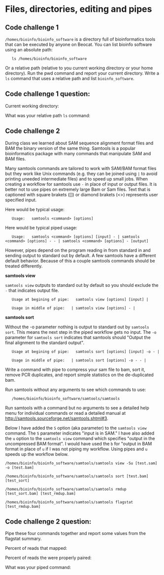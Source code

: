 Files, directories, editing and pipes
=====================================

## Code challenge 1

`/homes/bioinfo/bioinfo_software` is a directory full of bioinformatics tools that can be executed by anyone on Beocat. You can list bioinfo software using an absolute path:

       ls /homes/bioinfo/bioinfo_software

Or a relative path (relative to you current working directory or your home directory). Run the pwd command and report your current directory. Write a `ls` command that uses a relative path and list `bioinfo_software`.

## Code challenge 1 question:

Current working directory:

What was your relative path `ls` command:

## Code challenge 2

During class we learned about SAM sequence alignment format files and BAM the binary version of the same thing. Samtools is a popular bioinformatics package with many commands that manipulate SAM and BAM files.

Many samtools commands are tailored to work with SAM/BAM format files but they work like Unix commands (e.g. they can be joined using `|` to avoid printing uneeded intermediate files) and to speed up small jobs. When creating a workflow for samtools use `-` in place of input or output files. It is better not to use pipes on extremely large Bam or Sam files. Text that is captioned with square brakets ([]) or diamond brakets (<>) represents user specified input.

Here would be typical usage:

       Usage:   samtools <command> [options]
       
Here would be typical piped usage:

       Usage:   samtools <command> [options] [input] - | samtools <command> [options] - - | samtools <command> [options] - [output]

However, pipes depend on the program reading in from standard in and sending output to standard out by default. A few samtools have a different default behavior. Because of this a couple samtools commands should be treated differently.

**samtools view**

`samtools view` outputs to standard out by default so you should exclude the `-` that indicates output file.

       Usage at begining of pipe:   samtools view [options] [input] |
       
       Usage in middle of pipe:   | samtools view [options] - |
       
       
**samtools sort**

Without the -o parameter nothing is output to standard out by `samtools sort`. This means the next step in the piped workflow gets no input. The `-o` parameter for `samtools sort` indicates that samtools should "Output the final alignment to the standard output".

       Usage at begining of pipe:   samtools sort [options] [input] -o - |
       
       Usage in middle of pipe:   | samtools sort [options] -o - - |

Write a command with pipe to compress your sam file to bam, sort it, remove PCR duplicates, and report simple statistics on the de-duplicated bam.

Run samtools without any arguments to see which commands to use:

       /homes/bioinfo/bioinfo_software/samtools/samtools 
       
Run samtools with a command but no arguments to see a detailed help menu for individual commands or read a detailed manual at http://samtools.sourceforge.net/samtools.shtml#3. 

Below I have added the `S` option (aka parameter) to the `samtools view` command. The `S` parameter indicates "input is in SAM." I have also added the `u` option to the `samtools view` command which specifies "output in the uncompressed BAM format". I would have used the `b` for "output in BAM format in place of `u` if I was not piping my workflow. Using pipes and `u` speeds up the workflow below.

```
/homes/bioinfo/bioinfo_software/samtools/samtools view -Su [test.sam] -o [test.bam] 

/homes/bioinfo/bioinfo_software/samtools/samtools sort [test.bam] [test_sort]

/homes/bioinfo/bioinfo_software/samtools/samtools rmdup [test_sort.bam] [test_rmdup.bam]

/homes/bioinfo/bioinfo_software/samtools/samtools flagstat [test_rmdup.bam]
```
## Code challenge 2 question:

Pipe these four commands together and report some values from the flagstat summary.

Percent of reads that mapped: 

Percent of reads the were properly paired: 

What was your piped command: 
